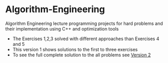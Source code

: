 # Algorithm-Engineering
Algorithm Engineering lecture programming projects for hard problems and their implementation using C++ and optimization tools

- The Exercises 1,2,3 solved with different approaches than Exercises 4 and 5
- This version 1 shows solutions to the first to three exercises 
- To see the full complete solution to the all problems see [Version 2](https://github.com/mertsaner/AlgorithmEngineering_v2.0 "Github Repo of Version 2")

